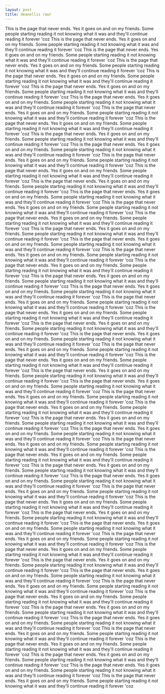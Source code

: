 ```yaml
---
layout: post
title: deanellis rawr
---
```

This is the page that never ends. Yes it goes on and on my friends. Some people starting reading it not knowing what it was and they'll continue reading it forever 'coz
This is the page that never ends. Yes it goes on and on my friends. Some people starting reading it not knowing what it was and they'll continue reading it forever 'coz
This is the page that never ends. Yes it goes on and on my friends. Some people starting reading it not knowing what it was and they'll continue reading it forever 'coz
This is the page that never ends. Yes it goes on and on my friends. Some people starting reading it not knowing what it was and they'll continue reading it forever 'coz
This is the page that never ends. Yes it goes on and on my friends. Some people starting reading it not knowing what it was and they'll continue reading it forever 'coz
This is the page that never ends. Yes it goes on and on my friends. Some people starting reading it not knowing what it was and they'll continue reading it forever 'coz
This is the page that never ends. Yes it goes on and on my friends. Some people starting reading it not knowing what it was and they'll continue reading it forever 'coz
This is the page that never ends. Yes it goes on and on my friends. Some people starting reading it not knowing what it was and they'll continue reading it forever 'coz
This is the page that never ends. Yes it goes on and on my friends. Some people starting reading it not knowing what it was and they'll continue reading it forever 'coz
This is the page that never ends. Yes it goes on and on my friends. Some people starting reading it not knowing what it was and they'll continue reading it forever 'coz
This is the page that never ends. Yes it goes on and on my friends. Some people starting reading it not knowing what it was and they'll continue reading it forever 'coz
This is the page that never ends. Yes it goes on and on my friends. Some people starting reading it not knowing what it was and they'll continue reading it forever 'coz
This is the page that never ends. Yes it goes on and on my friends. Some people starting reading it not knowing what it was and they'll continue reading it forever 'coz
This is the page that never ends. Yes it goes on and on my friends. Some people starting reading it not knowing what it was and they'll continue reading it forever 'coz
This is the page that never ends. Yes it goes on and on my friends. Some people starting reading it not knowing what it was and they'll continue reading it forever 'coz
This is the page that never ends. Yes it goes on and on my friends. Some people starting reading it not knowing what it was and they'll continue reading it forever 'coz
This is the page that never ends. Yes it goes on and on my friends. Some people starting reading it not knowing what it was and they'll continue reading it forever 'coz
This is the page that never ends. Yes it goes on and on my friends. Some people starting reading it not knowing what it was and they'll continue reading it forever 'coz
This is the page that never ends. Yes it goes on and on my friends. Some people starting reading it not knowing what it was and they'll continue reading it forever 'coz
This is the page that never ends. Yes it goes on and on my friends. Some people starting reading it not knowing what it was and they'll continue reading it forever 'coz
This is the page that never ends. Yes it goes on and on my friends. Some people starting reading it not knowing what it was and they'll continue reading it forever 'coz
This is the page that never ends. Yes it goes on and on my friends. Some people starting reading it not knowing what it was and they'll continue reading it forever 'coz
This is the page that never ends. Yes it goes on and on my friends. Some people starting reading it not knowing what it was and they'll continue reading it forever 'coz
This is the page that never ends. Yes it goes on and on my friends. Some people starting reading it not knowing what it was and they'll continue reading it forever 'coz
This is the page that never ends. Yes it goes on and on my friends. Some people starting reading it not knowing what it was and they'll continue reading it forever 'coz
This is the page that never ends. Yes it goes on and on my friends. Some people starting reading it not knowing what it was and they'll continue reading it forever 'coz
This is the page that never ends. Yes it goes on and on my friends. Some people starting reading it not knowing what it was and they'll continue reading it forever 'coz
This is the page that never ends. Yes it goes on and on my friends. Some people starting reading it not knowing what it was and they'll continue reading it forever 'coz
This is the page that never ends. Yes it goes on and on my friends. Some people starting reading it not knowing what it was and they'll continue reading it forever 'coz
This is the page that never ends. Yes it goes on and on my friends. Some people starting reading it not knowing what it was and they'll continue reading it forever 'coz
This is the page that never ends. Yes it goes on and on my friends. Some people starting reading it not knowing what it was and they'll continue reading it forever 'coz
This is the page that never ends. Yes it goes on and on my friends. Some people starting reading it not knowing what it was and they'll continue reading it forever 'coz
This is the page that never ends. Yes it goes on and on my friends. Some people starting reading it not knowing what it was and they'll continue reading it forever 'coz
This is the page that never ends. Yes it goes on and on my friends. Some people starting reading it not knowing what it was and they'll continue reading it forever 'coz
This is the page that never ends. Yes it goes on and on my friends. Some people starting reading it not knowing what it was and they'll continue reading it forever 'coz
This is the page that never ends. Yes it goes on and on my friends. Some people starting reading it not knowing what it was and they'll continue reading it forever 'coz
This is the page that never ends. Yes it goes on and on my friends. Some people starting reading it not knowing what it was and they'll continue reading it forever 'coz
This is the page that never ends. Yes it goes on and on my friends. Some people starting reading it not knowing what it was and they'll continue reading it forever 'coz
This is the page that never ends. Yes it goes on and on my friends. Some people starting reading it not knowing what it was and they'll continue reading it forever 'coz
This is the page that never ends. Yes it goes on and on my friends. Some people starting reading it not knowing what it was and they'll continue reading it forever 'coz
This is the page that never ends. Yes it goes on and on my friends. Some people starting reading it not knowing what it was and they'll continue reading it forever 'coz
This is the page that never ends. Yes it goes on and on my friends. Some people starting reading it not knowing what it was and they'll continue reading it forever 'coz
This is the page that never ends. Yes it goes on and on my friends. Some people starting reading it not knowing what it was and they'll continue reading it forever 'coz
This is the page that never ends. Yes it goes on and on my friends. Some people starting reading it not knowing what it was and they'll continue reading it forever 'coz
This is the page that never ends. Yes it goes on and on my friends. Some people starting reading it not knowing what it was and they'll continue reading it forever 'coz
This is the page that never ends. Yes it goes on and on my friends. Some people starting reading it not knowing what it was and they'll continue reading it forever 'coz
This is the page that never ends. Yes it goes on and on my friends. Some people starting reading it not knowing what it was and they'll continue reading it forever 'coz
This is the page that never ends. Yes it goes on and on my friends. Some people starting reading it not knowing what it was and they'll continue reading it forever 'coz
This is the page that never ends. Yes it goes on and on my friends. Some people starting reading it not knowing what it was and they'll continue reading it forever 'coz
This is the page that never ends. Yes it goes on and on my friends. Some people starting reading it not knowing what it was and they'll continue reading it forever 'coz
This is the page that never ends. Yes it goes on and on my friends. Some people starting reading it not knowing what it was and they'll continue reading it forever 'coz
This is the page that never ends. Yes it goes on and on my friends. Some people starting reading it not knowing what it was and they'll continue reading it forever 'coz
This is the page that never ends. Yes it goes on and on my friends. Some people starting reading it not knowing what it was and they'll continue reading it forever 'coz
This is the page that never ends. Yes it goes on and on my friends. Some people starting reading it not knowing what it was and they'll continue reading it forever 'coz
This is the page that never ends. Yes it goes on and on my friends. Some people starting reading it not knowing what it was and they'll continue reading it forever 'coz
This is the page that never ends. Yes it goes on and on my friends. Some people starting reading it not knowing what it was and they'll continue reading it forever 'coz
